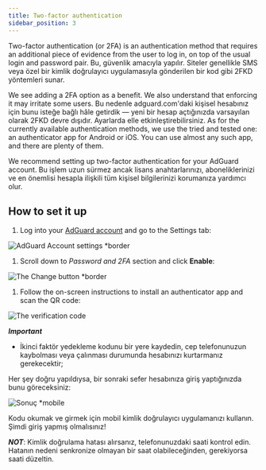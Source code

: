 ```yaml
---
title: Two-factor authentication
sidebar_position: 3
---
```


Two-factor authentication (or 2FA) is an authentication method that requires an additional piece of evidence from the user to log in, on top of the usual login and password pair. Bu, güvenlik amacıyla yapılır. Siteler genellikle SMS veya özel bir kimlik doğrulayıcı uygulamasıyla gönderilen bir kod gibi 2FKD yöntemleri sunar.

We see adding a 2FA option as a benefit. We also understand that enforcing it may irritate some users. Bu nedenle adguard.com'daki kişisel hesabınız için bunu isteğe bağlı hâle getirdik — yeni bir hesap açtığınızda varsayılan olarak 2FKD devre dışıdır. Ayarlarda elle etkinleştirebilirsiniz. As for the currently available authentication methods, we use the tried and tested one: an authenticator app for Android or iOS. You can use almost any such app, and there are plenty of them.

We recommend setting up two-factor authentication for your AdGuard account. Bu işlem uzun sürmez ancak lisans anahtarlarınızı, aboneliklerinizi ve en önemlisi hesapla ilişkili tüm kişisel bilgilerinizi korumanıza yardımcı olur.

## How to set it up

1. Log into your [AdGuard account](https://auth.adguard.com/login.html) and go to the Settings tab:

![AdGuard Account settings *border](https://cdn.adtidy.org/content/kb/ad_blocker/general/account_settings.png)

1. Scroll down to *Password and 2FA* section and click **Enable**:

![The Change button *border](https://cdn.adtidy.org/content/kb/ad_blocker/general/2fa_new.png)

1. Follow the on-screen instructions to install an authenticator app and scan the QR code:

![The verification code](https://cdn.adtidy.org/content/kb/ad_blocker/general/2fa_enable.png)

***Important***

- İkinci faktör yedekleme kodunu bir yere kaydedin, cep telefonunuzun kaybolması veya çalınması durumunda hesabınızı kurtarmanız gerekecektir;

Her şey doğru yapıldıysa, bir sonraki sefer hesabınıza giriş yaptığınızda bunu göreceksiniz:

![Sonuç *mobile](https://cdn.adtidy.org/content/kb/ad_blocker/general/2fa_success.png)

Kodu okumak ve girmek için mobil kimlik doğrulayıcı uygulamanızı kullanın. Şimdi giriş yapmış olmalısınız!

***NOT***: Kimlik doğrulama hatası alırsanız, telefonunuzdaki saati kontrol edin. Hatanın nedeni senkronize olmayan bir saat olabileceğinden, gerekiyorsa saati düzeltin.
